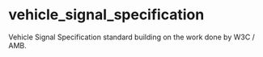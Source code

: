 # vehicle_signal_specification
Vehicle Signal Specification standard building on the work done by W3C / AMB. 
